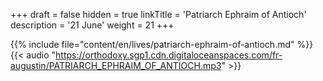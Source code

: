 +++
draft = false
hidden = true
linkTitle = 'Patriarch Ephraim of Antioch'
description = '21 June'
weight = 21
+++

{{% include file="content/en/lives/patriarch-ephraim-of-antioch.md" %}}
{{< audio "https://orthodoxy.sgp1.cdn.digitaloceanspaces.com/fr-augustin/PATRIARCH_EPHRAIM_OF_ANTIOCH.mp3" >}}
